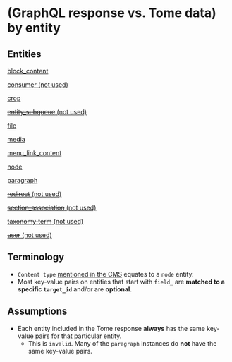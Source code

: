 # (GraphQL response vs. Tome data) by entity

## Entities

[block_content](./block_content.md)

[~~consumer~~ (not used)](./consumer.md)

[crop](./crop.md)

[~~entity_subqueue~~ (not used)](./entity_subqueue.md)

[file](./file.md)

[media](./media.md)

[menu_link_content](./menu_link_content.md)

[node](./node.md)

[paragraph](./paragraph.md)

[~~redirect~~ (not used)](./redirect.md)

[~~section_association~~ (not used)](./section_association.md)

[~~taxonomy_term~~ (not used)](./taxonomy_term.md)

[~~user~~ (not used)](./user.md)

## Terminology

- `Content type` [mentioned in the CMS](https://docs.google.com/spreadsheets/d/1vL8rqLqcEVfESnJJK_GWQ7nf3BPe4SSevYYblisBTOI/edit#gid=943298572) equates to a `node` entity.
- Most key-value pairs on entities that start with `field_` are **matched to a specific `target_id`** and/or are **optional**.

## Assumptions

- Each entity included in the Tome response **always** has the same key-value pairs for that particular entity.
  - This is `invalid`. Many of the `paragraph` instances do **not** have the same key-value pairs.
